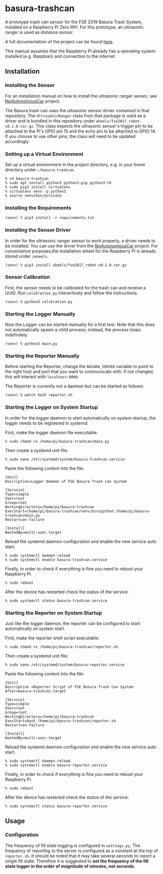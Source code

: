 # basura-trashcan
A prototype trash can sensor for the FSE 2019 Basura Trash System, installed on a Raspberry Pi Zero WH.
For this prototype, an ultrasonic ranger is used as distance sensor.

A full documentation of the project can be found [here](
https://docs.google.com/document/d/14aZPNU4AN9pGmYlxhXt_9eWmgolxFtHpdMSF23xxXis/edit).

This manual assumes that the Raspberry Pi already has a operating system installed (e.g. Raspbian)
and connection to the internet.

## Installation

### Installing the Sensor
For an installation manual on how to install the ultrasonic ranger sensor, see
[RpiAutonomousCar](https://github.com/FullStackEmbedded/RpiAutonomousCar) project.

The Basura trash can uses the ultrasonic sensor driver contained in that repository.
The `UltrasonicRanger` class from that package is used as a driver and is bundled in this repository under `wheels/fse2017_robot-v0.1.0.tar.gz`.
This class expects the ultrasonic sensor's trigger pin to be attached to the Pi's GPIO pin 15 and the echo pin to be attached to GPIO 14.
If you choose to use other pins, the class will need to be updated accordingly.

### Setting up a Virtual Environment
Set up a virtual environment in the project directory, e.g. in your home directory under 
`~/basura-trashcan`

    % cd basura-trashcan
    % sudo apt install python3 python3-pip python3-tk
    % sudo pip3 install virtualenv
    % virtualenv venv -p python3
    % source venv/bin/activate

### Installing the Requirements

    (venv) % pip3 install -r requirements.txt

### Installing the Sensor Driver
In order for the ultrasonic ranger sensor to work properly, a driver needs to be installed.
You can use the driver from the [RpiAutonomousCar](https://github.com/FullStackEmbedded/RpiAutonomousCar) project.
For convenience purposes,the installation wheel for the Raspberry Pi is already stored under 
`/wheels`.

    (venv) % pip3 install wheels/fse2017_robot-v0.1.0.tar.gz

### Sensor Calibration
First, the sensor needs to be calibrated for the trash can and receive a UUID.
Run `calibration.py` interactively and follow the instructions.

    (venv) % python3 calibration.py

### Starting the Logger Manually
Now the Logger can be started manually for a first test.
Note that this does not automatically spawn a child process; instead, the process loops indefinitely.

    (venv) % python3 main.py

### Starting the Reporter Manually
Before starting the Reporter, change the `BASURA_SERVER` variable to point to the right host and port that you want to communicate with.
If not changed, this will interact with `localhost:8000`.

The Reporter is currently not a daemon but can be started as follows:

    (venv) % watch bash reporter.sh

### Starting the Logger  on System Startup
In order for the logger daemon to start automatically on system startup, the logger needs to be registered in *systemd*.

First, make the logger daemon file executable:

    % sudo chmod +x /home/pi/basura-trashcan/main.py

Then create a systemd unit file:

    % sudo nano /etc/systemd/system/basura-trashcan.service

Paste the following content into the file:

    [Unit]
    Description=Logger Daemon of FSE Basura Trash Can System
    
    [Service]
    Type=simple
    User=root
    Group=root
    WorkingDirectory=/home/pi/basura-trashcan
    ExecStart=/home/pi/basura-trashcan/venv/bin/python /home/pi/basura-trashcan/main.py
    Restart=on-failure
    
    [Install]
    WantedBy=multi-user.target


Reload the systemd daemon configuration and enable the new service auto start.

    % sudo systemctl daemon-reload
    % sudo systemctl enable basura-trashcan.service

Finally, in order to check if everything is fine you need to reboot your Raspberry Pi.

    % sudo reboot

After the device has restarted check the status of the service:

    % sudo systemctl status basura-trashcan.service


### Starting the Reporter on System Startup
Just like the logger daemon, the reporter can be configured to start automatically on system start.

First, make the reporter shell script executable:

    % sudo chmod +x /home/pi/basura-trashcan/reporter.sh

Then create a systemd unit file:

    % sudo nano /etc/systemd/system/basura-reporter.service

Paste the following content into the file:

    [Unit]
    Description =Reporter Script of FSE Basura Trash Can System
    After=basura-trashcan.target
    
    [Service]
    Type=simple
    User=root
    Group=root
    WorkingDirectory=/home/pi/basura-trashcan
    ExecStart=bash /home/pi/basura-trashcan/reporter.sh
    Restart=on-failure
    
    [Install]
    WantedBy=multi-user.target


Reload the systemd daemon configuration and enable the new service auto start.

    % sudo systemctl daemon-reload
    % sudo systemctl enable basura-reporter.service

Finally, in order to check if everything is fine you need to reboot your Raspberry Pi.

    % sudo reboot

After the device has restarted check the status of the service:

    % sudo systemctl status basura-reporter.service


## Usage

### Configuration
The frequency of fill state logging is configured in `settings.py`.
The frequency of reporting to the server is configured as a constant at the top of `reporter.sh`.
It should be noted that it may take several seconds to report a single fill state.
Therefore it is suggested to **set the frequency of the fill state logger in the order of magnitude of minutes, not seconds**.
